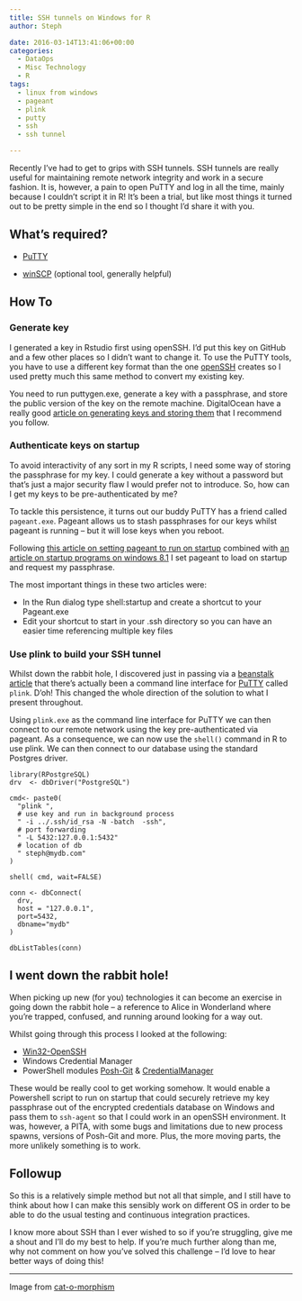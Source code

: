 ```yaml
---
title: SSH tunnels on Windows for R
author: Steph

date: 2016-03-14T13:41:06+00:00
categories:
  - DataOps
  - Misc Technology
  - R
tags:
  - linux from windows
  - pageant
  - plink
  - putty
  - ssh
  - ssh tunnel

---
```

Recently I&#8217;ve had to get to grips with SSH tunnels. SSH tunnels are really useful for maintaining remote network integrity and work in a secure fashion. It is, however, a pain to open PuTTY and log in all the time, mainly because I couldn&#8217;t script it in R! It&#8217;s been a trial, but like most things it turned out to be pretty simple in the end so I thought I&#8217;d share it with you.

## What&#8217;s required?

  * [PuTTY][1]
  * [winSCP][2] (optional tool, generally helpful)
  
    <!--more-->

## How To

### Generate key

I generated a key in Rstudio first using openSSH. I&#8217;d put this key on GitHub and a few other places so I didn&#8217;t want to change it. To use the PuTTY tools, you have to use a different key format than the one [openSSH][3] creates so I used pretty much this same method to convert my existing key.

You need to run puttygen.exe, generate a key with a passphrase, and store the public version of the key on the remote machine. DigitalOcean have a really good [article on generating keys and storing them][4] that I recommend you follow.

### Authenticate keys on startup

To avoid interactivity of any sort in my R scripts, I need some way of storing the passphrase for my key. I could generate a key without a password but that&#8217;s just a major security flaw I would prefer not to introduce. So, how can I get my keys to be pre-authenticated by me?

To tackle this persistence, it turns out our buddy PuTTY has a friend called `pageant.exe`. Pageant allows us to stash passphrases for our keys whilst pageant is running &#8211; but it will lose keys when you reboot.

Following [this article on setting pageant to run on startup][5] combined with [an article on startup programs on windows 8.1][6] I set pageant to load on startup and request my passphrase.

The most important things in these two articles were:

  * In the Run dialog type shell:startup and create a shortcut to your Pageant.exe
  * Edit your shortcut to start in your .ssh directory so you can have an easier time referencing multiple key files

### Use plink to build your SSH tunnel

Whilst down the rabbit hole, I discovered just in passing via a [beanstalk article][7] that there&#8217;s actually been a command line interface for [PuTTY][1] called `plink`. D&#8217;oh! This changed the whole direction of the solution to what I present throughout.

Using `plink.exe` as the command line interface for PuTTY we can then connect to our remote network using the key pre-authenticated via pageant. As a consequence, we can now use the `shell()` command in R to use plink. We can then connect to our database using the standard Postgres driver.

    library(RPostgreSQL)
    drv  <- dbDriver("PostgreSQL")
    
    cmd<- paste0(
      "plink ",
      # use key and run in background process
      " -i ../.ssh/id_rsa -N -batch  -ssh",
      # port forwarding
      " -L 5432:127.0.0.1:5432"
      # location of db
      " steph@mydb.com"
    )
    
    shell( cmd, wait=FALSE)
    
    conn <- dbConnect(
      drv,
      host = "127.0.0.1",
      port=5432,
      dbname="mydb"
    )
    
    dbListTables(conn)
    

## I went down the rabbit hole!

When picking up new (for you) technologies it can become an exercise in going down the rabbit hole &#8211; a reference to Alice in Wonderland where you&#8217;re trapped, confused, and running around looking for a way out.

Whilst going through this process I looked at the following:

  * [Win32-OpenSSH][8]
  * Windows Credential Manager
  * PowerShell modules [Posh-Git][9] & [CredentialManager][10]

These would be really cool to get working somehow. It would enable a Powershell script to run on startup that could securely retrieve my key passphrase out of the encrypted credentials database on Windows and pass them to `ssh-agent` so that I could work in an openSSH environment. It was, however, a PITA, with some bugs and limitations due to new process spawns, versions of Posh-Git and more. Plus, the more moving parts, the more unlikely something is to work.

## Followup

So this is a relatively simple method but not all that simple, and I still have to think about how I can make this sensibly work on different OS in order to be able to do the usual testing and continuous integration practices.

I know more about SSH than I ever wished to so if you&#8217;re struggling, give me a shout and I&#8217;ll do my best to help. If you&#8217;re much further along than me, why not comment on how you&#8217;ve solved this challenge &#8211; I&#8217;d love to hear better ways of doing this!

* * *

Image from [cat-o-morphism][11]

 [1]: http://www.chiark.greenend.org.uk/~sgtatham/putty/download.html
 [2]: https://winscp.net/eng/index.php
 [3]: http://www.openssh.com/
 [4]: https://www.digitalocean.com/community/tutorials/how-to-create-ssh-keys-with-putty-to-connect-to-a-vps
 [5]: http://blog.shvetsov.com/2010/03/making-pageant-automatically-load-keys.html
 [6]: http://www.howtogeek.com/208224/how-to-add-programs-files-and-folders-to-system-startup-in-windows-8.1/
 [7]: http://guides.beanstalkapp.com/version-control/git-on-windows.html
 [8]: https://github.com/PowerShell/Win32-OpenSSH
 [9]: https://www.powershellgallery.com/packages/posh-git/
 [10]: https://www.powershellgallery.com/packages/CredentialManager/1.0
 [11]: http://fav.me/d5iu6p0